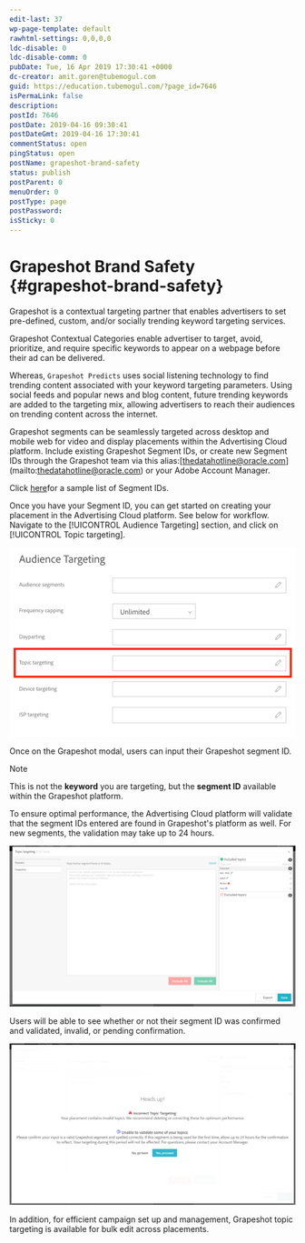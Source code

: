 ```yaml
---
edit-last: 37
wp-page-template: default
rawhtml-settings: 0,0,0,0
ldc-disable: 0
ldc-disable-comm: 0
pubDate: Tue, 16 Apr 2019 17:30:41 +0000
dc-creator: amit.goren@tubemogul.com
guid: https://education.tubemogul.com/?page_id=7646
isPermaLink: false
description: 
postId: 7646
postDate: 2019-04-16 09:30:41
postDateGmt: 2019-04-16 17:30:41
commentStatus: open
pingStatus: open
postName: grapeshot-brand-safety
status: publish
postParent: 0
menuOrder: 0
postType: page
postPassword: 
isSticky: 0
---
```


# Grapeshot Brand Safety {#grapeshot-brand-safety}

Grapeshot is a contextual targeting partner that enables advertisers to set pre-defined, custom, and/or socially trending keyword targeting services. 

Grapeshot  Contextual  Categories  enable  advertiser to target, avoid, prioritize, and require specific keywords to  appear on  a webpage before their ad can be delivered.  

Whereas, `Grapeshot Predicts` uses social listening technology to find trending content associated with your keyword targeting parameters. Using social feeds and popular news and blog content, future trending keywords are added to the targeting mix, allowing advertisers to reach their audiences on trending content across the internet.

Grapeshot segments can be seamlessly targeted across desktop and mobile web for video and display placements within the Advertising Cloud platform. Include existing Grapeshot Segment IDs, or create new Segment IDs through the Grapeshot team via this alias:\[thedatahotline@oracle.com](mailto:thedatahotline@oracle.com) or your Adobe Account Manager. 

Click [here](https://www.dropbox.com/s/pi0emxi00p4mhc5/Oracle_Contextual_Segment%20_index_120418.pdf?dl=0)for a sample list of Segment IDs.

Once you have your Segment ID, you can get started on creating your placement in the Advertising Cloud platform. See below for workflow. Navigate to the [!UICONTROL Audience Targeting] section, and click on [!UICONTROL Topic targeting].

![topic targeting](assets/topic-targeting.png)

Once on the Grapeshot modal, users can input their Grapeshot segment ID. 

>[!NOTE]
>This is not the **keyword** you are targeting, but the **segment ID** available within the Grapeshot platform.
>
>To ensure optimal performance, the Advertising Cloud platform will validate that the segment IDs entered are found in Grapeshot's platform as well. For new segments, the validation may take up to 24 hours.

![image (8)](assets/image-8.png)

Users will be able to see whether or not their segment ID was confirmed and validated, invalid, or pending confirmation.

![image (9)](assets/image-9.png)

In addition, for efficient campaign set up and management, Grapeshot topic targeting is available for bulk edit across placements. 